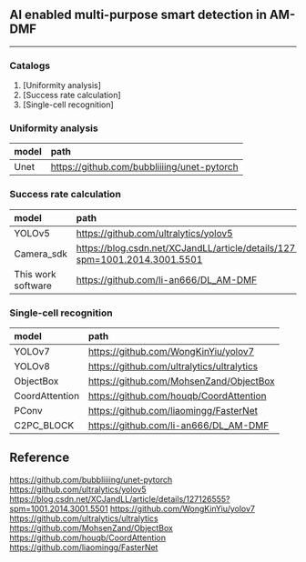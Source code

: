 ## AI enabled multi-purpose smart detection in AM-DMF
---

### Catalogs
1. [Uniformity analysis]
2. [Success rate calculation]
3. [Single-cell recognition]


### Uniformity analysis
| model      | path                                                  |
|:-----------|:------------------------------------------------------|
 Unet       | https://github.com/bubbliiiing/unet-pytorch            
 


### Success rate calculation
| model      | path                                                  |
|:-----------|:------------------------------------------------------|
 YOLOv5      | https://github.com/ultralytics/yolov5                 
 Camera_sdk  | https://blog.csdn.net/XCJandLL/article/details/127126555?spm=1001.2014.3001.5501         
  This work software      | https://github.com/li-an666/DL_AM-DMF


### Single-cell recognition
| model      | path                                                  |
|:-----------|:------------------------------------------------------|
 YOLOv7     | https://github.com/WongKinYiu/yolov7           
 YOLOv8     | https://github.com/ultralytics/ultralytics         
 ObjectBox  | https://github.com/MohsenZand/ObjectBox
 CoordAttention  | https://github.com/houqb/CoordAttention
 PConv  | https://github.com/liaomingg/FasterNet
 C2PC_BLOCK  | https://github.com/li-an666/DL_AM-DMF

## Reference
https://github.com/bubbliiiing/unet-pytorch 
https://github.com/ultralytics/yolov5 
https://blog.csdn.net/XCJandLL/article/details/127126555?spm=1001.2014.3001.5501 
https://github.com/WongKinYiu/yolov7 
https://github.com/ultralytics/ultralytics
https://github.com/MohsenZand/ObjectBox
https://github.com/houqb/CoordAttention
https://github.com/liaomingg/FasterNet
